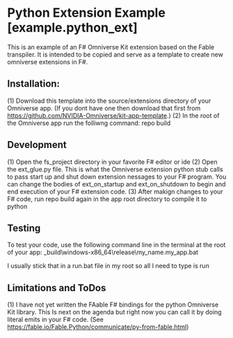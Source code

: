 # Python Extension Example [example.python_ext]

This is an example of an F# Omniverse Kit extension based on the Fable transpiler. It is intended to be copied 
and serve as a template to create new omniverse extensions in F#.

## Installation:
(1) Download this template into the source/extensions directory of your Omniverse app. (If you dont have one then
download that first from https://github.com/NVIDIA-Omniverse/kit-app-template.)
(2) In the root of the Omniverse app run the folliwng command: repo build

## Development
(1) Open the fs_project directory in your favorite F# editor or ide
(2) Open the ext_glue.py file. This is what the Omniverse extension python stub calls to pass start up and shut down
    extension nessages to your F# program. You can change the bodies of ext_on_startup and ext_on_shutdown to begin
    and end execution of your F# extension code.
(3) After makign changes to your F# code, run repo build again in the app root directory to compile it to python

## Testing
To test your code, use the following command line in the terminal at the root of your app:
_build\windows-x86_64\release\my_name.my_app.bat

I usually stick that in a run.bat file in my root so all I need to type is run

## Limitations and ToDos
(1) I have not yet written the FAable F# bindings for the python Omniverse Kit library. This
    Is next on the agenda but right now you can call it by doing literal emits in your F#
    code. (See https://fable.io/Fable.Python/communicate/py-from-fable.html)
